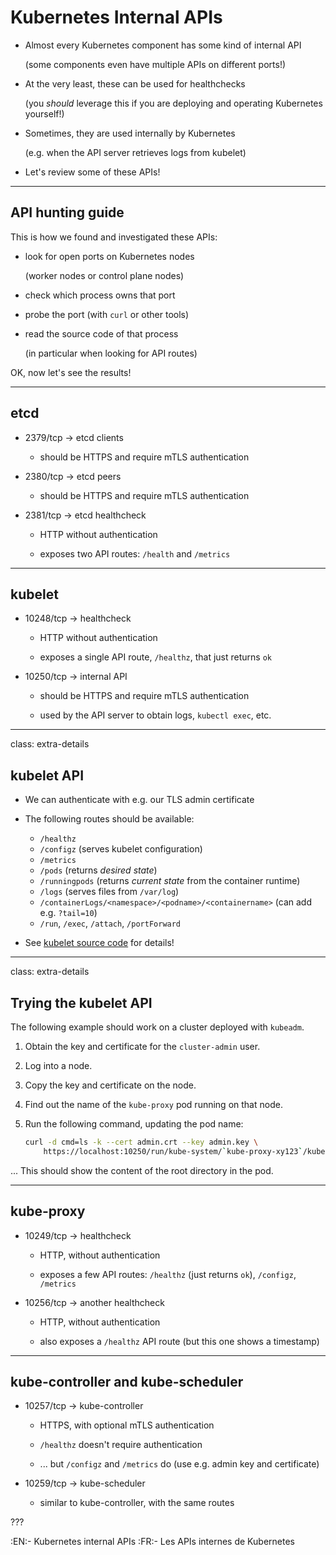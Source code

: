 # Kubernetes Internal APIs

- Almost every Kubernetes component has some kind of internal API

  (some components even have multiple APIs on different ports!)

- At the very least, these can be used for healthchecks

  (you *should* leverage this if you are deploying and operating Kubernetes yourself!)

- Sometimes, they are used internally by Kubernetes

  (e.g. when the API server retrieves logs from kubelet)

- Let's review some of these APIs!

---

## API hunting guide

This is how we found and investigated these APIs:

- look for open ports on Kubernetes nodes

  (worker nodes or control plane nodes)

- check which process owns that port

- probe the port (with `curl` or other tools)

- read the source code of that process

  (in particular when looking for API routes)

OK, now let's see the results!

---

## etcd

- 2379/tcp → etcd clients

  - should be HTTPS and require mTLS authentication

- 2380/tcp → etcd peers

  - should be HTTPS and require mTLS authentication

- 2381/tcp → etcd healthcheck

  - HTTP without authentication

  - exposes two API routes: `/health` and `/metrics`

---

## kubelet

- 10248/tcp → healthcheck

  - HTTP without authentication

  - exposes a single API route, `/healthz`, that just returns `ok`

- 10250/tcp → internal API

  - should be HTTPS and require mTLS authentication

  - used by the API server to obtain logs, `kubectl exec`, etc.

---

class: extra-details

## kubelet API

- We can authenticate with e.g. our TLS admin certificate

- The following routes should be available:

  - `/healthz`
  - `/configz` (serves kubelet configuration)
  - `/metrics`
  - `/pods` (returns *desired state*)
  - `/runningpods` (returns *current state* from the container runtime)
  - `/logs` (serves files from `/var/log`)
  - `/containerLogs/<namespace>/<podname>/<containername>` (can add e.g. `?tail=10`)
  - `/run`, `/exec`, `/attach`, `/portForward`

- See [kubelet source code](https://github.com/kubernetes/kubernetes/blob/master/pkg/kubelet/server/server.go) for details!

---

class: extra-details

## Trying the kubelet API

The following example should work on a cluster deployed with `kubeadm`.

1. Obtain the key and certificate for the `cluster-admin` user.

2. Log into a node.

3. Copy the key and certificate on the node.

4. Find out the name of the `kube-proxy` pod running on that node.

5. Run the following command, updating the pod name:
   ```bash
   curl -d cmd=ls -k --cert admin.crt --key admin.key \
       https://localhost:10250/run/kube-system/`kube-proxy-xy123`/kube-proxy
   ```

... This should show the content of the root directory in the pod.

---

## kube-proxy

- 10249/tcp → healthcheck

  - HTTP, without authentication

  - exposes a few API routes: `/healthz` (just returns `ok`), `/configz`, `/metrics`

- 10256/tcp → another healthcheck

  - HTTP, without authentication

  - also exposes a `/healthz` API route (but this one shows a timestamp)

---

## kube-controller and kube-scheduler

- 10257/tcp → kube-controller

  - HTTPS, with optional mTLS authentication

  - `/healthz` doesn't require authentication

  - ... but `/configz` and `/metrics` do (use e.g. admin key and certificate)

- 10259/tcp → kube-scheduler

  - similar to kube-controller, with the same routes

???

:EN:- Kubernetes internal APIs
:FR:- Les APIs internes de Kubernetes